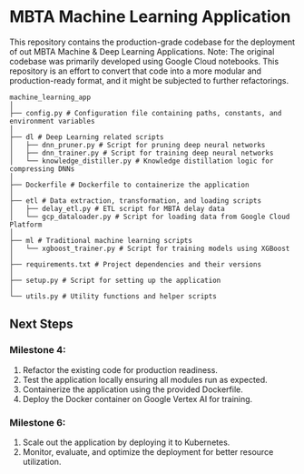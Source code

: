 # MBTA Machine Learning Application

This repository contains the production-grade codebase for the deployment of out MBTA Machine & Deep Learning Applications.  Note: The original codebase was primarily developed using Google Cloud notebooks. This repository is an effort to convert that code into a more modular and production-ready format, and it might be subjected to further refactorings.

```
machine_learning_app
│
├── config.py # Configuration file containing paths, constants, and environment variables
│
├── dl # Deep Learning related scripts
│   ├── dnn_pruner.py # Script for pruning deep neural networks
│   ├── dnn_trainer.py # Script for training deep neural networks
│   └── knowledge_distiller.py # Knowledge distillation logic for compressing DNNs
│
├── Dockerfile # Dockerfile to containerize the application
│
├── etl # Data extraction, transformation, and loading scripts
│   ├── delay_etl.py # ETL script for MBTA delay data
│   └── gcp_dataloader.py # Script for loading data from Google Cloud Platform
│
├── ml # Traditional machine learning scripts
│   └── xgboost_trainer.py # Script for training models using XGBoost
│
├── requirements.txt # Project dependencies and their versions
│
├── setup.py # Script for setting up the application
│
└── utils.py # Utility functions and helper scripts
```
## Next Steps

### Milestone 4:

1. Refactor the existing code for production readiness.
1. Test the application locally ensuring all modules run as expected.
1. Containerize the application using the provided Dockerfile.
1. Deploy the Docker container on Google Vertex AI for training.

### Milestone 6:
1. Scale out the application by deploying it to Kubernetes.
1. Monitor, evaluate, and optimize the deployment for better resource utilization.
